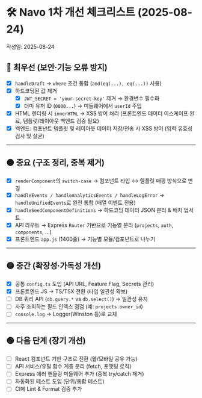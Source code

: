 # 🛠️ Navo 1차 개선 체크리스트 (2025-08-24)

작성일: 2025-08-24

## 🔴 최우선 (보안·기능 오류 방지)

- [x] `handleDraft` → `where` 조건 통합 (`and(eq(...), eq(...))` 사용)
- [x] 하드코딩된 값 제거
  - [x] `JWT_SECRET = 'your-secret-key'` 제거 → 환경변수 필수화
  - [x] 더미 유저 ID (`0000...`) → 미들웨어에서 `userId` 주입
- [x] HTML 렌더링 시 `innerHTML` → XSS 방어 처리 (프론트엔드 데이터 이스케이프 완료, 템플릿/레이아웃 백엔드 검증 필요)
- [x] 백엔드: 컴포넌트 템플릿 및 레이아웃 데이터 저장/전송 시 XSS 방어 (입력 유효성 검사 및 살균)

---

## 🟠 중요 (구조 정리, 중복 제거)

- [x] `renderComponent`의 `switch-case` → 컴포넌트 타입 ↔ 템플릿 매핑 방식으로 변경
- [x] `handleEvents / handleAnalyticsEvents / handleLogError` → `handleUnifiedEvents`로 완전 통합 (배열 이벤트 전용)
- [x] `handleSeedComponentDefinitions` → 하드코딩 데이터 JSON 분리 & 배치 업서트
- [x] API 라우트 → Express `Router` 기반으로 기능별 분리 (`projects`, `auth`, `components`, …)
- [x] 프론트엔드 `app.js` (1400줄) → 기능별 모듈/컴포넌트로 나누기

---

## 🟡 중간 (확장성·가독성 개선)

- [x] 공통 `config.ts` 도입 (API URL, Feature Flag, Secrets 관리)
- [x] 프론트엔드 JS → TS/TSX 전환 (타입 일관성 확보)
- [ ] DB 쿼리 API (`db.query.*` vs `db.select()`) → 일관성 유지
- [ ] 자주 조회하는 필드 인덱스 점검 (예: `projects.owner_id`)
- [ ] `console.log` → Logger(Winston 등)로 교체

---

## 🟢 다음 단계 (장기 개선)

- [ ] React 컴포넌트 기반 구조로 전환 (웹/모바일 공유 가능)
- [ ] API 서비스/유틸 함수 계층 분리 (fetch, 포맷팅 로직)
- [ ] Express 에러 핸들링 미들웨어 추가 (중복 try/catch 제거)
- [ ] 자동화된 테스트 도입 (단위/통합 테스트)
- [ ] CI에 Lint & Format 검증 추가
